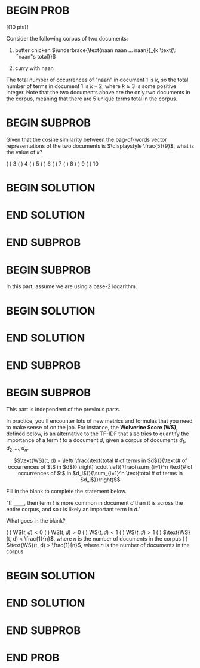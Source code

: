 # BEGIN PROB

\[(10 pts)\]

Consider the following corpus of two documents:

1.  butter chicken
    $\underbrace{\text{naan naan ... naan}}_{k \text{\: ``naan"s total}}$

2.  curry with naan

The total number of occurrences of "naan\" in document 1 is $k$, so the
total number of terms in document 1 is $k + 2$, where $k \geq 3$ is some
positive integer. Note that the two documents above are the only two
documents in the corpus, meaning that there are 5 unique terms total in
the corpus.

# BEGIN SUBPROB

Given that the cosine similarity between the bag-of-words vector
representations of the two documents is $\displaystyle \frac{5}{9}$,
what is the value of $k$?

( ) 3 ( ) 4 ( ) 5 ( ) 6 ( ) 7 ( ) 8 ( ) 9 ( ) 10

# BEGIN SOLUTION

# END SOLUTION

# END SUBPROB

# BEGIN SUBPROB

In this part, assume we are using a base-2 logarithm.

# BEGIN SOLUTION

# END SOLUTION

# END SUBPROB

# BEGIN SUBPROB

This part is independent of the previous parts.

In practice, you'll encounter lots of new metrics and formulas that you
need to make sense of on the job. For instance, the **Wolverine Score
(WS)**, defined below, is an alternative to the TF-IDF that also tries
to quantify the importance of a term $t$ to a document $d$, given a
corpus of documents $d_1, d_2, ..., d_n$.

$$\text{WS}(t, d) = \left( \frac{\text{total # of terms in $d$}}{\text{# of occurrences of $t$ in $d$}} \right) \cdot   \left( \frac{\sum_{i=1}^n \text{# of occurrences of $t$ in $d_i$}}{\sum_{i=1}^n \text{total # of terms in $d_i$}}\right)$$

Fill in the blank to complete the statement below.

"If `____`, then term $t$ is more common in document $d$ than it is
across the entire corpus, and so $t$ is likely an important term in
$d$.\"

What goes in the blank?

( ) $\text{WS}(t, d) < 0$
( ) $\text{WS}(t, d) > 0$
( ) $\text{WS}(t, d) < 1$
( ) $\text{WS}(t, d) > 1$
( ) $\text{WS}(t, d) < \frac{1}{n}$, where $n$ is the number of documents in the corpus
( ) $\text{WS}(t, d) > \frac{1}{n}$, where $n$ is the number of documents in the corpus

# BEGIN SOLUTION

# END SOLUTION

# END SUBPROB

# END PROB